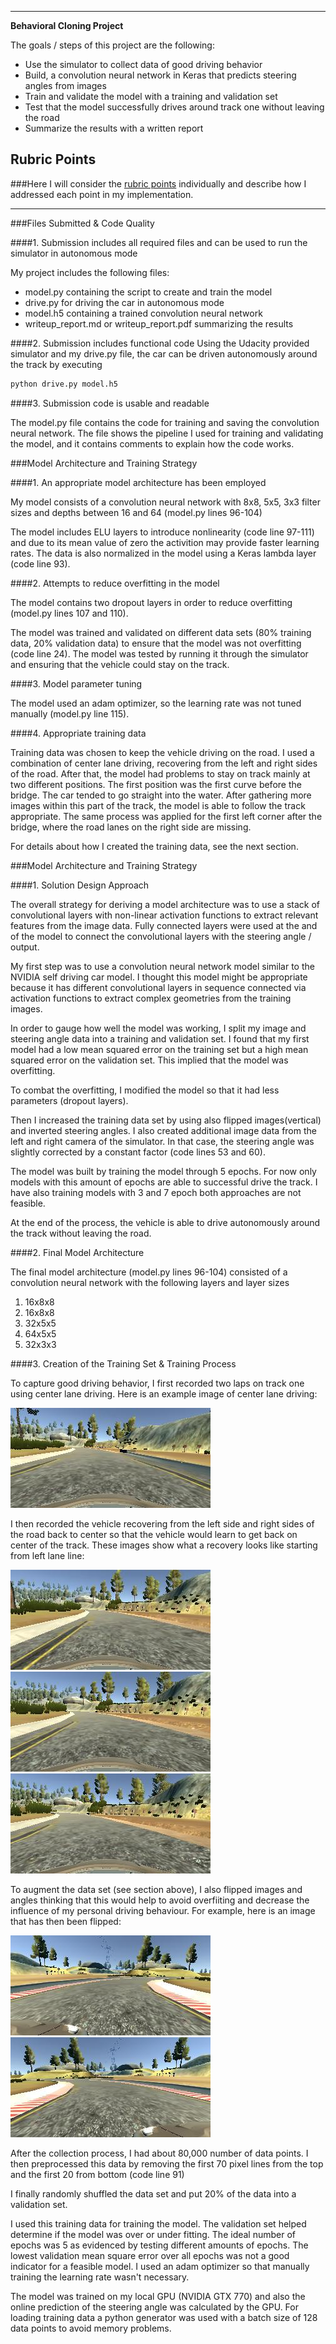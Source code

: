 
---

**Behavioral Cloning Project**

The goals / steps of this project are the following:
* Use the simulator to collect data of good driving behavior
* Build, a convolution neural network in Keras that predicts steering angles from images
* Train and validate the model with a training and validation set
* Test that the model successfully drives around track one without leaving the road
* Summarize the results with a written report


[//]: # (Image References)

[image1]: ./examples/test_normalized_3images_nvmodel_corr0.1_ep7.png "Model mean squared error loss"
[image2]: ./examples/center_2017_10_14_16_59_20_791.jpg "center driving"
[image3]: ./examples/center_2017_10_14_16_59_22_088.jpg "left lane line"
[image4]: ./examples/center_2017_10_14_16_59_22_360.jpg "Recovery Image"
[image5]: ./examples/center_2017_10_14_16_59_22_635.jpg "Recovery Image"
[image6]: ./examples/right_2017_10_14_17_33_13_765.jpg "Normal Image"
[image7]: ./examples/right_2017_10_14_17_33_13_765_flip.png "Flipped Image"

## Rubric Points
###Here I will consider the [rubric points](https://review.udacity.com/#!/rubrics/432/view) individually and describe how I addressed each point in my implementation.  

---
###Files Submitted & Code Quality

####1. Submission includes all required files and can be used to run the simulator in autonomous mode

My project includes the following files:
* model.py containing the script to create and train the model
* drive.py for driving the car in autonomous mode
* model.h5 containing a trained convolution neural network 
* writeup_report.md or writeup_report.pdf summarizing the results

####2. Submission includes functional code
Using the Udacity provided simulator and my drive.py file, the car can be driven autonomously around the track by executing 
```sh
python drive.py model.h5
```

####3. Submission code is usable and readable

The model.py file contains the code for training and saving the convolution neural network. The file shows the pipeline I used for training and validating the model, and it contains comments to explain how the code works.

###Model Architecture and Training Strategy

####1. An appropriate model architecture has been employed

My model consists of a convolution neural network with 8x8, 5x5, 3x3 filter sizes and depths between 16 and 64 (model.py lines 96-104) 

The model includes ELU layers to introduce nonlinearity (code line 97-111) and due to its mean value of zero the activition may provide faster learning rates. The data is also normalized in the model using a Keras lambda layer (code line 93). 

####2. Attempts to reduce overfitting in the model

The model contains two dropout layers in order to reduce overfitting (model.py lines 107 and 110). 

The model was trained and validated on different data sets (80% training data, 20% validation data) to ensure that the model was not overfitting (code line 24). The model was tested by running it through the simulator and ensuring that the vehicle could stay on the track.

####3. Model parameter tuning

The model used an adam optimizer, so the learning rate was not tuned manually (model.py line 115).

####4. Appropriate training data

Training data was chosen to keep the vehicle driving on the road. I used a combination of center lane driving, recovering from the left and right sides of the road. After that, the model had problems to stay on track mainly at two different positions. The first position was the first curve before the bridge. The car tended to go straight into the water. After gathering more images within this part of the track, the model is able to follow the track appropriate. The same process was applied for the first left corner after the bridge, where the road lanes on the right side are missing.

For details about how I created the training data, see the next section. 

###Model Architecture and Training Strategy

####1. Solution Design Approach

The overall strategy for deriving a model architecture was to use a stack of convolutional layers with non-linear activation functions to extract relevant features from the image data. Fully connected layers were used at the and of the model to connect the convolutional layers with the steering angle / output. 

My first step was to use a convolution neural network model similar to the NVIDIA self driving car model. I thought this model might be appropriate because it has different convolutional layers in sequence connected via activation functions to extract complex geometries from the training images.

In order to gauge how well the model was working, I split my image and steering angle data into a training and validation set. I found that my first model had a low mean squared error on the training set but a high mean squared error on the validation set. This implied that the model was overfitting. 

To combat the overfitting, I modified the model so that it had less parameters (dropout layers).

Then I increased the training data set by using also flipped images(vertical) and inverted steering angles. I also created additional image data from the left and right camera of the simulator. In that case, the steering angle was slightly corrected by a constant factor (code lines 53 and 60). 

The model was built by training the model through 5 epochs. For now only models with this amount of epochs are able to successful drive the track. I have also training models with 3 and 7 epoch both approaches are not feasible.



At the end of the process, the vehicle is able to drive autonomously around the track without leaving the road.

####2. Final Model Architecture

The final model architecture (model.py lines 96-104) consisted of a convolution neural network with the following layers and layer sizes

1. 16x8x8
2. 16x8x8
3. 32x5x5
4. 64x5x5
5. 32x3x3


####3. Creation of the Training Set & Training Process

To capture good driving behavior, I first recorded two laps on track one using center lane driving. Here is an example image of center lane driving:

![alt text][image2]

I then recorded the vehicle recovering from the left side and right sides of the road back to center so that the vehicle would learn to get back on center of the track. These images show what a recovery looks like starting from left lane line:

![alt text][image3]
![alt text][image4]
![alt text][image5]


To augment the data set (see section above), I also flipped images and angles thinking that this would help to avoid overfiiting and decrease the influence of my personal driving behaviour. For example, here is an image that has then been flipped:

![alt text][image6]
![alt text][image7]


After the collection process, I had about 80,000 number of data points. I then preprocessed this data by removing the first 70 pixel lines from the top and the first 20 from bottom (code line 91)


I finally randomly shuffled the data set and put 20% of the data into a validation set. 

I used this training data for training the model. The validation set helped determine if the model was over or under fitting. The ideal number of epochs was 5 as evidenced by testing different amounts of epochs. The lowest validation mean square error over all epochs was not a good indicator for a feasible model. I used an adam optimizer so that manually training the learning rate wasn't necessary.

The model was trained on my local GPU (NVIDIA GTX 770) and also the online prediction of the steering angle was calculated by the GPU. For loading training data a python generator was used with a batch size of 128 data points to avoid memory problems. 
